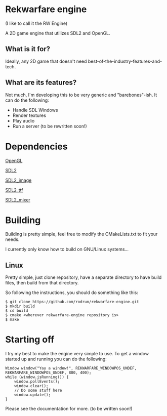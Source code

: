 # Rekwarfare engine

(I like to call it the RW Engine)

A 2D game engine that utilizes SDL2 and OpenGL.

## What is it for?

Ideally, any 2D game that doesn't need best-of-the-industry-features-and-tech.

## What are its features?

Not much, I'm developing this to be very generic and "barebones"-ish. It can
do the following:

* Handle SDL Windows
* Render textures
* Play audio
* Run a server (to be rewritten soon!)

# Dependencies

[OpenGL](https://opengl.org/)

[SDL2](http://libsdl.org/)

[SDL2_image](http://www.libsdl.org/projects/SDL_image/)

[SDL2_ttf](http://www.libsdl.org/projects/SDL_ttf/)

[SDL2_mixer](http://www.libsdl.org/projects/SDL_mixer/)

# Building

Building is pretty simple, feel free to modify the CMakeLists.txt to fit your needs.

I currently only know how to build on GNU/Linux systems...

## Linux

Pretty simple, just clone repository, have a separate directory to have build files, then build from that directory.

So following the instructions, you should do something like this:

```
$ git clone https://github.com/rodrun/rekwarfare-engine.git
$ mkdir build
$ cd build
$ cmake <wherever rekwarfare-engine repository is>
$ make
```

# Starting off

I try my best to make the engine very simple to use. To get a window started up and running you can do the following:

```
Window window("Yay a window!", REKWARFARE_WINDOWPOS_UNDEF, REKWARFARE_WINDOWPOS_UNDEF, 800, 400);
while (window.isRunning()) {
    window.pollEvents();
    window.clear();
    // Do some stuff here
    window.update();
}
```

Please see the documentation for more. (to be written soon!)
